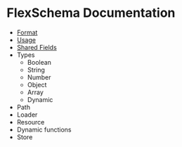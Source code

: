 # FlexSchema Documentation

- [Format](format.md)
- [Usage](usage.md)
- [Shared Fields](fields.md)
- Types
	- Boolean
	- String
	- Number
	- Object
	- Array
	- Dynamic
- Path
- Loader
- Resource
- Dynamic functions
- Store
